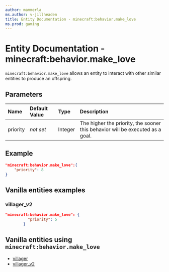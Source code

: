 ```yaml
---
author: mammerla
ms.author: v-jillheaden
title: Entity Documentation - minecraft:behavior.make_love
ms.prod: gaming
---
```


# Entity Documentation - minecraft:behavior.make_love

`minecraft:behavior.make_love` allows an entity to interact with other similar entities to produce an offspring.

## Parameters

|Name |Default Value  |Type  |Description  |
|:----------|:----------|:----------|:----------|
|priority|*not set*|Integer|The higher the priority, the sooner this behavior will be executed as a goal.|

## Example

```json
"minecraft:behavior.make_love":{
    "priority": 8
}
```

## Vanilla entities examples

### villager_v2

```json
"minecraft:behavior.make_love": {
          "priority": 5
        }
```

## Vanilla entities using `minecraft:behavior.make_love`

- [villager](../../../../Source/VanillaBehaviorPack_Snippets/entities/villager.md)
- [villager_v2](../../../../Source/VanillaBehaviorPack_Snippets/entities/villager_v2.md)
